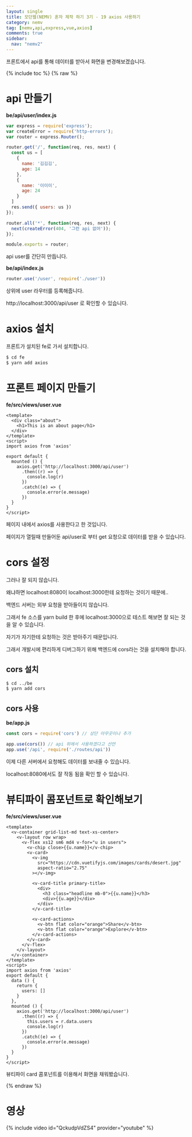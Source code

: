 ```yaml
---
layout: single
title: 모던웹(NEMV) 혼자 제작 하기 3기 - 19 axios 사용하기
category: nemv
tag: [nemv,api,express,vue,axios]
comments: true
sidebar:
  nav: "nemv2"
---
```


프론트에서 api를 통해 데이터를 받아서 화면을 변경해보겠습니다.

{% include toc %}
{% raw %}

# api 만들기

**be/api/user/index.js**  
```javascript
var express = require('express');
var createError = require('http-errors');
var router = express.Router();

router.get('/', function(req, res, next) {
  const us = [
    {
      name: '김김김',
      age: 14
    },
    {
      name: '이이이',
      age: 24
    }
  ]
  res.send({ users: us })
});

router.all('*', function(req, res, next) {
  next(createError(404, '그런 api 없어'));
});

module.exports = router;
```

api user를 간단히 만듭니다.

**be/api/index.js**  
```javascript
router.use('/user', require('./user'))
```

상위에 user 라우터를 등록해줍니다.

http://localhost:3000/api/user 로 확인할 수 있습니다.

# axios 설치

프론트가 설치된 fe로 가서 설치합니다.

```bash
$ cd fe
$ yarn add axios
```

# 프론트 페이지 만들기

**fe/src/views/user.vue**  
```vue
<template>
  <div class="about">
    <h1>This is an about page</h1>  
  </div>
</template>
<script>
import axios from 'axios'

export default {
  mounted () {
    axios.get('http://localhost:3000/api/user')
      .then((r) => {
        console.log(r)
      })
      .catch((e) => {
        console.error(e.message)
      })
  }  
}
</script>
```

페이지 내에서 axios를 사용한다고 한 것입니다.

페이지가 열릴때 만들어둔 api/user로 부터 get 요청으로 데이터를 받을 수 있습니다.

# cors 설정

그러나 잘 되지 않습니다.

왜냐하면 localhost:8080이 localhost:3000한테 요청하는 것이기 때문에..

백엔드 서버는 외부 요청을 받아들이지 않습니다.

그래서 fe 소스를 yarn build 한 후에 localhost:3000으로 테스트 해보면 잘 되는 것을 알 수 있습니다.

자기가 자기한테 요청하는 것은 받아주기 때문입니다.

그래서 개발시에 편리하게 디버그하기 위해 백엔드에 cors라는 것을 설치해야 합니다.

## cors 설치

```bash
$ cd ../be
$ yarn add cors
```

## cors 사용

**be/app.js**  
```javascript
const cors = require('cors') // 상단 아무곳이나 추가

app.use(cors()) // api 위에서 사용하겠다고 선언
app.use('/api', require('./routes/api'))
```

이제 다른 서버에서 요청해도 데이터를 보내줄 수 있습니다.

localhost:8080에서도 잘 작동 됨을 확인 할 수 있습니다.

# 뷰티파이 콤포넌트로 확인해보기

**fe/src/views/user.vue**  
```vue
<template>
  <v-container grid-list-md text-xs-center>
    <v-layout row wrap>
      <v-flex xs12 sm6 md4 v-for="u in users">
        <v-chip close>{{u.name}}</v-chip>
        <v-card>
          <v-img
            src="https://cdn.vuetifyjs.com/images/cards/desert.jpg"
            aspect-ratio="2.75"
          ></v-img>

          <v-card-title primary-title>
            <div>
              <h3 class="headline mb-0">{{u.name}}</h3>
              <div>{{u.age}}</div>
            </div>
          </v-card-title>

          <v-card-actions>
            <v-btn flat color="orange">Share</v-btn>
            <v-btn flat color="orange">Explore</v-btn>
          </v-card-actions>
        </v-card>
      </v-flex>
    </v-layout>
  </v-container>
</template>
<script>
import axios from 'axios'
export default {
  data () {
    return {
      users: []
    }
  },
  mounted () {
    axios.get('http://localhost:3000/api/user')
      .then((r) => {
        this.users = r.data.users
        console.log(r)
      })
      .catch((e) => {
        console.error(e.message)
      })
  }
}
</script>
```

뷰티파이 card 콤포넌트를 이용해서 화면을 채워봤습니다.

{% endraw %}

# 영상

{% include video id="QckudpVdZS4" provider="youtube" %}  


